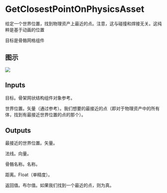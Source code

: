 # GetClosestPointOnPhysicsAsset

给定一个世界位置，找到物理资产上最近的点。注意，这与碰撞和焊接无关。这纯粹是基于动画的位置

目标是骨骼网格组件

## 图示

![]($-20221218-18260833.png)

## Inputs

目标。骨架网状结构组件对象参考。

世界位置。矢量（通过参考）。我们想要的最接近的点（即对于物理资产中的所有体，找到有最接近世界位置的点的那个）。 

## Outputs

最接近的世界位置。矢量。

法线。向量。

骨骼名称。名称。

距离。Float（单精度）。

返回值。布尔值。如果我们找到一个最近的点，则为真。
